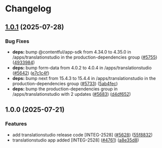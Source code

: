 # Changelog

## [1.0.1](https://github.com/contentful/marketplace-partner-apps/compare/translationstudio-v1.0.0...translationstudio-v1.0.1) (2025-07-28)


### Bug Fixes

* **deps:** bump @contentful/app-sdk from 4.34.0 to 4.35.0 in /apps/translationstudio in the production-dependencies group ([#5755](https://github.com/contentful/marketplace-partner-apps/issues/5755)) ([4933984](https://github.com/contentful/marketplace-partner-apps/commit/493398424c856181c628a2752c9797424e8a1495))
* **deps:** bump form-data from 4.0.2 to 4.0.4 in /apps/translationstudio ([#5642](https://github.com/contentful/marketplace-partner-apps/issues/5642)) ([e7c1c4f](https://github.com/contentful/marketplace-partner-apps/commit/e7c1c4f649bd8ae170f8e87159753b567a6f944d))
* **deps:** bump next from 15.4.3 to 15.4.4 in /apps/translationstudio in the production-dependencies group ([#5733](https://github.com/contentful/marketplace-partner-apps/issues/5733)) ([5ab4fec](https://github.com/contentful/marketplace-partner-apps/commit/5ab4fecd6c45b191729891fb473b87fbd795405f))
* **deps:** bump the production-dependencies group in /apps/translationstudio with 2 updates ([#5683](https://github.com/contentful/marketplace-partner-apps/issues/5683)) ([d4df652](https://github.com/contentful/marketplace-partner-apps/commit/d4df652cfaece14a5cd0bea8137dd182b6bbd811))

## 1.0.0 (2025-07-21)


### Features

* add translationstudio release code [INTEG-2528] ([#5628](https://github.com/contentful/marketplace-partner-apps/issues/5628)) ([55f8832](https://github.com/contentful/marketplace-partner-apps/commit/55f8832350cfb4f1e87aa7716927ea9374f24c45))
* translationstudio app added [INTEG-2528] ([#4761](https://github.com/contentful/marketplace-partner-apps/issues/4761)) ([a8e35d8](https://github.com/contentful/marketplace-partner-apps/commit/a8e35d805aaa3d0bbc76a5faf8dfa83aba3f54d9))
